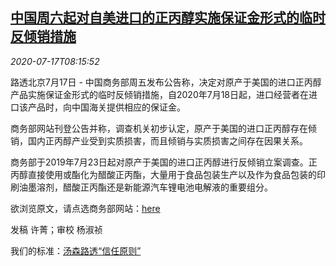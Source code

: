 <!--1594974196000-->
[中国周六起对自美进口的正丙醇实施保证金形式的临时反倾销措施](https://cn.reuters.com/article/china-us-propanol-dump-0717-idCNKCS24I0WL)
------

<div><i>2020-07-17T08:15:52</i></div><div class="StandardArticleBody_body"><p>路透北京7月17日 - 中国商务部周五发布公告称，决定对原产于美国的进口正丙醇产品实施保证金形式的临时反倾销措施，自2020年7月18日起，进口经营者在进口该产品时，向中国海关提供相应的保证金。 </p><p>商务部网站刊登公告并称，调查机关初步认定，原产于美国的进口正丙醇存在倾销，国内正丙醇产业受到实质损害，而且倾销与实质损害之间存在因果关系。 </p><p>商务部于2019年7月23日起对原产于美国的进口正丙醇进行反倾销立案调查。正丙醇直接使用或酯化为醋酸正丙酯，大量用于食品包装生产以及作为食品包装的印刷油墨溶剂，醋酸正丙酯还是新能源汽车锂电池电解液的重要组分。 </p><p>欲浏览原文，请点选商务部网站：<a href="http://trb.mofcom.gov.cn/article/cs/202007/20200702983873.shtml">here</a>  </p><div class="Attribution_container"><div class="Attribution_attribution"><p class="Attribution_content">发稿 许菁；审校 杨淑祯 </p></div></div><div class="StandardArticleBody_trustBadgeContainer"><span class="StandardArticleBody_trustBadgeTitle">我们的标准：</span><span class="trustBadgeUrl"><a href="https://www.thomsonreuters.cn/content/dam/openweb/documents/pdf/china/brochures/about-us-1.pdf">汤森路透“信任原则”</a></span></div></div>

